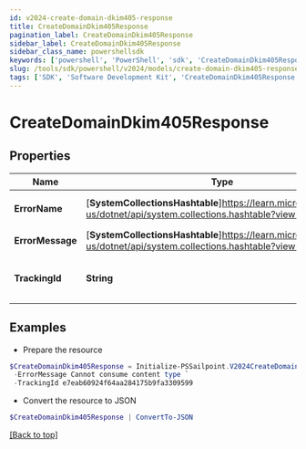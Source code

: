 ```yaml
---
id: v2024-create-domain-dkim405-response
title: CreateDomainDkim405Response
pagination_label: CreateDomainDkim405Response
sidebar_label: CreateDomainDkim405Response
sidebar_class_name: powershellsdk
keywords: ['powershell', 'PowerShell', 'sdk', 'CreateDomainDkim405Response', 'V2024CreateDomainDkim405Response'] 
slug: /tools/sdk/powershell/v2024/models/create-domain-dkim405-response
tags: ['SDK', 'Software Development Kit', 'CreateDomainDkim405Response', 'V2024CreateDomainDkim405Response']
---
```



# CreateDomainDkim405Response

## Properties

Name | Type | Description | Notes
------------ | ------------- | ------------- | -------------
**ErrorName** | [**SystemCollectionsHashtable**]https://learn.microsoft.com/en-us/dotnet/api/system.collections.hashtable?view=net-9.0 | A message describing the error | [optional] 
**ErrorMessage** | [**SystemCollectionsHashtable**]https://learn.microsoft.com/en-us/dotnet/api/system.collections.hashtable?view=net-9.0 | Description of the error | [optional] 
**TrackingId** | **String** | Unique tracking id for the error. | [optional] 

## Examples

- Prepare the resource
```powershell
$CreateDomainDkim405Response = Initialize-PSSailpoint.V2024CreateDomainDkim405Response  -ErrorName NotSupportedException `
 -ErrorMessage Cannot consume content type `
 -TrackingId e7eab60924f64aa284175b9fa3309599
```

- Convert the resource to JSON
```powershell
$CreateDomainDkim405Response | ConvertTo-JSON
```


[[Back to top]](#) 

